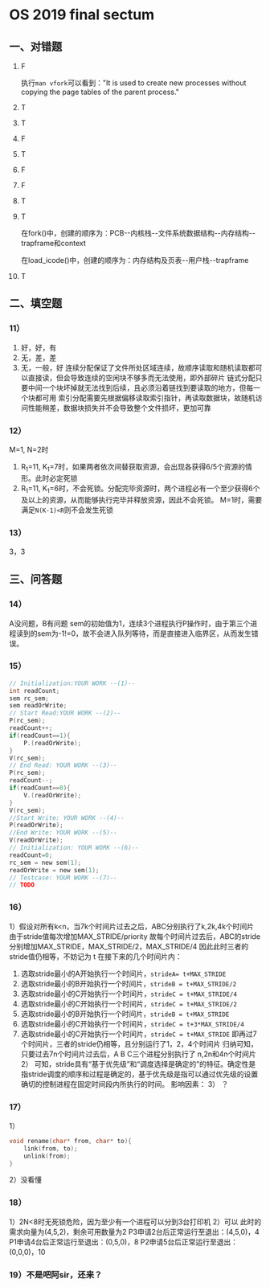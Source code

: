 # OS 2019 final sectum
## 一、对错题
1. F  

   执行`man vfork`可以看到："It is used to create new processes without copying the page tables of the parent process."

2. T

3. T

4. F

5. T

6. F

7. F

8. T

9. T

   在fork()中，创建的顺序为：PCB--内核栈--文件系统数据结构--内存结构--trapframe和context

   在load_icode()中，创建的顺序为：内存结构及页表--用户栈--trapframe

10. T
## 二、填空题
### 11）
1. 好，好，有
2. 无，差，差
3. 无，一般，好
连续分配保证了文件所处区域连续，故顺序读取和随机读取都可以直接读，但会导致连续的空闲块不够多而无法使用，即外部碎片
链式分配只要中间一个块坏掉就无法找到后续，且必须沿着链找到要读取的地方，但每一个块都可用
索引分配需要先根据偏移读取索引指针，再读取数据块，故随机访问性能稍差，数据块损失并不会导致整个文件损坏，更加可靠
### 12）
M=1, N=2时
1. R<sub>1</sub>=11, K<sub>1</sub>=7时，如果两者依次间替获取资源，会出现各获得6/5个资源的情形。此时必定死锁
2. R<sub>1</sub>=11, K<sub>1</sub>=6时，不会死锁。分配完毕资源时，两个进程必有一个至少获得6个及以上的资源，从而能够执行完毕并释放资源，因此不会死锁。
M=1时，需要满足`N(K-1)<R`则不会发生死锁
### 13）
3，3
## 三、问答题
### 14）
A没问题，B有问题
sem的初始值为1，连续3个进程执行P操作时，由于第三个进程读到的sem为-1!=0，故不会进入队列等待，而是直接进入临界区，从而发生错误。
### 15）
```c
// Initialization:YOUR WORK --(1)--
int readCount;
sem rc_sem;
sem readOrWrite;
// Start Read:YOUR WORK --(2)--
P(rc_sem);
readCount++;
if(readCount==1){
	P.(readOrWrite);
}
V(rc_sem);
// End Read: YOUR WORK --(3)--
P(rc_sem);
readCount--;
if(readCount==0){
	V.(readOrWrite);
}
V(rc_sem);
//Start Write: YOUR WORK --(4)--
P(readOrWrite);
//End Write: YOUR WORK --(5)--
V(readOrWrite);
// Initialization: YOUR WORK --(6)--
readCount=0;
rc_sem = new sem(1);
readOrWrite = new sem(1);
// Testcase: YOUR WORK --(7)--
// TODO
```
### 16）
1）假设对所有k<n，当7k个时间片过去之后，ABC分别执行了k,2k,4k个时间片
由于stride值每次增加MAX_STRIDE/priority
故每个时间片过去后，ABC的stride分别增加MAX_STRIDE，MAX_STRIDE/2，MAX_STRIDE/4
因此此时三者的stride值仍相等，不妨记为 t
在接下来的几个时间片内：
1. 选取stride最小的A开始执行一个时间片，`strideA= t+MAX_STRIDE`
2. 选取stride最小的B开始执行一个时间片，`strideB = t+MAX_STRIDE/2`
3. 选取stride最小的C开始执行一个时间片，`strideC = t+MAX_STRIDE/4`
4. 选取stride最小的C开始执行一个时间片，`strideC = t+MAX_STRIDE/2`
5. 选取stride最小的B开始执行一个时间片，`strideB = t+MAX_STRIDE`
6. 选取stride最小的C开始执行一个时间片，`strideC = t+3*MAX_STRIDE/4`
7. 选取stride最小的C开始执行一个时间片，`strideC = t+MAX_STRIDE`
即再过7个时间片，三者的stride仍相等，且分别运行了1，2，4个时间片
归纳可知，只要过去7n个时间片过去后，A B C三个进程分别执行了 n,2n和4n个时间片
2）
可知，stride具有“基于优先级”和“调度选择是确定的”的特征。确定性是指stride调度的顺序和过程是确定的，基于优先级是指可以通过优先级的设置确切的控制进程在固定时间段内所执行的时间。
影响因素：
3） ？
### 17）
1）
```c
void rename(char* from, char* to){
	link(from, to);
	unlink(from);
}
```
2）没看懂
### 18）
1）2N<8时无死锁危险，因为至少有一个进程可以分到3台打印机
2）可以
此时的需求向量为(4,5,2)，剩余可用数量为2
P3申请2台后正常运行至退出：(4,5,0)，4
P1申请4台后正常运行至退出：(0,5,0)，8
P2申请5台后正常运行至退出：(0,0,0)，10

### 19）不是吧阿sir，还来？
